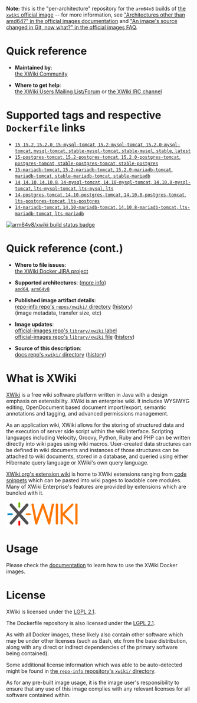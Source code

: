 <!--

********************************************************************************

WARNING:

    DO NOT EDIT "xwiki/README.md"

    IT IS AUTO-GENERATED

    (from the other files in "xwiki/" combined with a set of templates)

********************************************************************************

-->

**Note:** this is the "per-architecture" repository for the `arm64v8` builds of [the `xwiki` official image](https://hub.docker.com/_/xwiki) -- for more information, see ["Architectures other than amd64?" in the official images documentation](https://github.com/docker-library/official-images#architectures-other-than-amd64) and ["An image's source changed in Git, now what?" in the official images FAQ](https://github.com/docker-library/faq#an-images-source-changed-in-git-now-what).

# Quick reference

-	**Maintained by**:  
	[the XWiki Community](https://github.com/xwiki-contrib/docker-xwiki)

-	**Where to get help**:  
	[the XWiki Users Mailing List/Forum](http://dev.xwiki.org/xwiki/bin/view/Community/MailingLists) or [the XWiki IRC channel](http://dev.xwiki.org/xwiki/bin/view/Community/IRC)

# Supported tags and respective `Dockerfile` links

-	[`15`, `15.2`, `15.2.0`, `15-mysql-tomcat`, `15.2-mysql-tomcat`, `15.2.0-mysql-tomcat`, `mysql-tomcat`, `stable-mysql-tomcat`, `stable-mysql`, `stable`, `latest`](https://github.com/xwiki-contrib/docker-xwiki/blob/739ce67261391a70b55cf2164bce8cd4d3ccfbc6/15/mysql-tomcat/Dockerfile)
-	[`15-postgres-tomcat`, `15.2-postgres-tomcat`, `15.2.0-postgres-tomcat`, `postgres-tomcat`, `stable-postgres-tomcat`, `stable-postgres`](https://github.com/xwiki-contrib/docker-xwiki/blob/739ce67261391a70b55cf2164bce8cd4d3ccfbc6/15/postgres-tomcat/Dockerfile)
-	[`15-mariadb-tomcat`, `15.2-mariadb-tomcat`, `15.2.0-mariadb-tomcat`, `mariadb-tomcat`, `stable-mariadb-tomcat`, `stable-mariadb`](https://github.com/xwiki-contrib/docker-xwiki/blob/739ce67261391a70b55cf2164bce8cd4d3ccfbc6/15/mariadb-tomcat/Dockerfile)
-	[`14`, `14.10`, `14.10.8`, `14-mysql-tomcat`, `14.10-mysql-tomcat`, `14.10.8-mysql-tomcat`, `lts-mysql-tomcat`, `lts-mysql`, `lts`](https://github.com/xwiki-contrib/docker-xwiki/blob/8e78e120e1f3513322a34d0f8d25962fa23081f9/14/mysql-tomcat/Dockerfile)
-	[`14-postgres-tomcat`, `14.10-postgres-tomcat`, `14.10.8-postgres-tomcat`, `lts-postgres-tomcat`, `lts-postgres`](https://github.com/xwiki-contrib/docker-xwiki/blob/8e78e120e1f3513322a34d0f8d25962fa23081f9/14/postgres-tomcat/Dockerfile)
-	[`14-mariadb-tomcat`, `14.10-mariadb-tomcat`, `14.10.8-mariadb-tomcat`, `lts-mariadb-tomcat`, `lts-mariadb`](https://github.com/xwiki-contrib/docker-xwiki/blob/8e78e120e1f3513322a34d0f8d25962fa23081f9/14/mariadb-tomcat/Dockerfile)

[![arm64v8/xwiki build status badge](https://img.shields.io/jenkins/s/https/doi-janky.infosiftr.net/job/multiarch/job/arm64v8/job/xwiki.svg?label=arm64v8/xwiki%20%20build%20job)](https://doi-janky.infosiftr.net/job/multiarch/job/arm64v8/job/xwiki/)

# Quick reference (cont.)

-	**Where to file issues**:  
	[the XWiki Docker JIRA project](http://jira.xwiki.org/browse/XDOCKER)

-	**Supported architectures**: ([more info](https://github.com/docker-library/official-images#architectures-other-than-amd64))  
	[`amd64`](https://hub.docker.com/r/amd64/xwiki/), [`arm64v8`](https://hub.docker.com/r/arm64v8/xwiki/)

-	**Published image artifact details**:  
	[repo-info repo's `repos/xwiki/` directory](https://github.com/docker-library/repo-info/blob/master/repos/xwiki) ([history](https://github.com/docker-library/repo-info/commits/master/repos/xwiki))  
	(image metadata, transfer size, etc)

-	**Image updates**:  
	[official-images repo's `library/xwiki` label](https://github.com/docker-library/official-images/issues?q=label%3Alibrary%2Fxwiki)  
	[official-images repo's `library/xwiki` file](https://github.com/docker-library/official-images/blob/master/library/xwiki) ([history](https://github.com/docker-library/official-images/commits/master/library/xwiki))

-	**Source of this description**:  
	[docs repo's `xwiki/` directory](https://github.com/docker-library/docs/tree/master/xwiki) ([history](https://github.com/docker-library/docs/commits/master/xwiki))

# What is XWiki

[XWiki](http://xwiki.org) is a free wiki software platform written in Java with a design emphasis on extensibility. XWiki is an enterprise wiki. It includes WYSIWYG editing, OpenDocument based document import/export, semantic annotations and tagging, and advanced permissions management.

As an application wiki, XWiki allows for the storing of structured data and the execution of server side script within the wiki interface. Scripting languages including Velocity, Groovy, Python, Ruby and PHP can be written directly into wiki pages using wiki macros. User-created data structures can be defined in wiki documents and instances of those structures can be attached to wiki documents, stored in a database, and queried using either Hibernate query language or XWiki's own query language.

[XWiki.org's extension wiki](http://extensions.xwiki.org) is home to XWiki extensions ranging from [code snippets](http://snippets.xwiki.org) which can be pasted into wiki pages to loadable core modules. Many of XWiki Enterprise's features are provided by extensions which are bundled with it.

![logo](https://raw.githubusercontent.com/docker-library/docs/6fb07a8dacbad5cc548b87e4c267823a4aa98660/xwiki/logo.png)

# Usage

Please check the [documentation](https://github.com/xwiki-contrib/docker-xwiki/blob/master/README.md) to learn how to use the XWiki Docker images.

# License

XWiki is licensed under the [LGPL 2.1](https://github.com/xwiki-contrib/docker-xwiki/blob/master/LICENSE).

The Dockerfile repository is also licensed under the [LGPL 2.1](https://github.com/xwiki-contrib/docker-xwiki/blob/master/LICENSE).

As with all Docker images, these likely also contain other software which may be under other licenses (such as Bash, etc from the base distribution, along with any direct or indirect dependencies of the primary software being contained).

Some additional license information which was able to be auto-detected might be found in [the `repo-info` repository's `xwiki/` directory](https://github.com/docker-library/repo-info/tree/master/repos/xwiki).

As for any pre-built image usage, it is the image user's responsibility to ensure that any use of this image complies with any relevant licenses for all software contained within.

